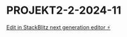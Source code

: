 # PROJEKT2-2-2024-11

[Edit in StackBlitz next generation editor ⚡️](https://stackblitz.com/~/github.com/MichalKMEB/PROJEKT2-2-2024-11)